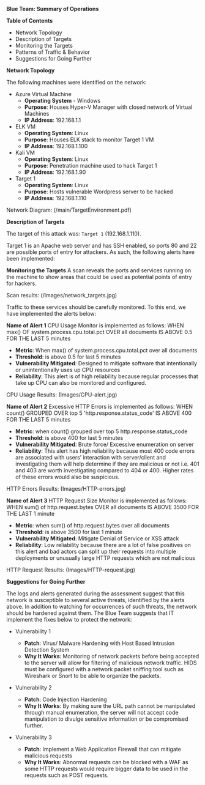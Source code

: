**Blue Team: Summary of Operations**


**Table of Contents**
- Network Topology
- Description of Targets
- Monitoring the Targets
- Patterns of Traffic & Behavior
- Suggestions for Going Further


**Network Topology**


The following machines were identified on the network:
- Azure Virtual Machine
  - **Operating System** - Windows
  - **Purpose**: Houses Hyper-V Manager with closed network of Virtual Machines
  - **IP Address**: 192.168.1.1
- ELK VM
  - **Operating System**: Linux
  - **Purpose**: Houses ELK stack to monitor Target 1 VM
  - **IP Address**: 192.168.1.100
- Kali VM
  - **Operating System**: Linux
  - **Purpose**: Penetration machine used to hack Target 1
  - **IP Address**: 192.168.1.90
- Target 1
  - **Operating System**: Linux
  - **Purpose**: Hosts vulnerable Wordpress server to be hacked
  - **IP Address**: 192.168.1.110

Network Diagram: (/main/TargetEnvironment.pdf)
  

**Description of Targets**


The target of this attack was: `Target 1` (192.168.1.110).


Target 1 is an Apache web server and has SSH enabled, so ports 80 and 22 are possible ports of entry for attackers. As such, the following alerts have been implemented:


**Monitoring the Targets**
A scan reveals the ports and services running on the machine to show areas that could be used as potential points of entry for hackers.
  
Scan results: (/Images/network_targets.jpg)

Traffic to these services should be carefully monitored. To this end, we have implemented the alerts below:


**Name of Alert 1**
CPU Usage Monitor is implemented as follows:
WHEN max() OF system.process.cpu.total.pct OVER all documents IS ABOVE 0.5 FOR THE LAST 5 minutes
  - **Metric**: When max() of system.process.cpu.total.pct over all documents 
  - **Threshold**: is above 0.5 for last 5 minutes
  - **Vulnerability Mitigated**: Designed to mitigate software that intentionally or unintentionally uses up CPU resources
  - **Reliability**: This alert is of high reliability because regular processes that take up CPU can also be monitored and configured.
  
CPU Usage Results: (Images/CPU-alert.jpg)


**Name of Alert 2**
Excessive HTTP Errors is implemented as follows:
WHEN count() GROUPED OVER top 5 'http.response.status_code' IS ABOVE 400 FOR THE LAST 5 minutes
  - **Metric**: when count() grouped over top 5 http.response.status_code
  - **Threshold**: is above 400 for last 5 minutes
  - **Vulnerability Mitigated**: Brute force/ Excessive enumeration on server
  - **Reliability**: This alert has high reliability because most 400 code errors are associated with users’ interaction with server/client and investigating them will help determine if they are malicious or not i.e. 401 and 403 are worth investigating compared to 404 or 400. Higher rates of these errors would also be suspicious.
  
HTTP Errors Results: (Images/HTTP-errors.jpg)


**Name of Alert 3**
HTTP Request Size Monitor is implemented as follows:
WHEN sum() of http.request.bytes OVER all documents IS ABOVE 3500 FOR THE LAST 1 minute
  - **Metric**: when sum() of http.request.bytes over all documents
  - **Threshold**: is above 3500 for last 1 minute
  - **Vulnerability Mitigated**: Mitigate Denial of Service or XSS attack
  - **Reliability**: Low reliability because there are a lot of false positives on this alert and bad actors can split up their requests into multiple deployments or unusually large HTTP requests which are not malicious
  
HTTP Request Results: (Images/HTTP-request.jpg)


**Suggestions for Going Further**


The logs and alerts generated during the assessment suggest that this network is susceptible to several active threats, identified by the alerts above. In addition to watching for occurrences of such threats, the network should be hardened against them. The Blue Team suggests that IT implement the fixes below to protect the network:


- Vulnerability 1
  - **Patch**: Virus/ Malware Hardening with Host Based Intrusion Detection System
  - **Why It Works**: Monitoring of network packets before being accepted to the server will allow for filtering of malicious network traffic. HIDS must be configured with a network packet sniffing tool such as Wireshark or Snort to be able to organize the packets.


- Vulnerability 2
  - **Patch**: Code Injection Hardening
  - **Why It Works**: By making sure the URL path cannot be manipulated through manual enumeration, the server will not accept code manipulation to divulge sensitive information or be compromised further.


- Vulnerability 3
  - **Patch**: Implement a Web Application Firewall that can mitigate malicious requests
  - **Why It Works**: Abnormal requests can be blocked with a WAF as some HTTP requests would require bigger data to be used in the requests such as POST requests.
